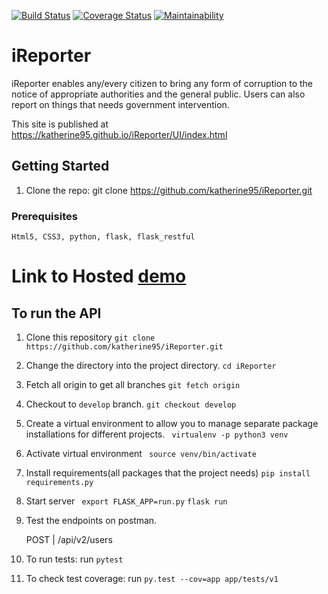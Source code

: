 [![Build Status](https://travis-ci.org/katherine95/iReporter.svg?branch=develop)](https://travis-ci.org/katherine95/iReporter) [![Coverage Status](https://coveralls.io/repos/github/katherine95/iReporter/badge.svg?branch=develop)](https://coveralls.io/github/katherine95/iReporter?branch=develop)
[![Maintainability](https://api.codeclimate.com/v1/badges/68e36e977cb3d0d710b2/maintainability)](https://codeclimate.com/github/katherine95/iReporter/maintainability)
# iReporter
iReporter enables any/every citizen to bring any form of corruption to the notice of appropriate authorities and the general public. Users can also report on things that needs government intervention.

This site is published at https://katherine95.github.io/iReporter/UI/index.html

## Getting Started

1. Clone the repo:
    git clone https://github.com/katherine95/iReporter.git  


### Prerequisites

```
Html5, CSS3, python, flask, flask_restful 
```

# Link to Hosted [demo](https://quiet-tundra-27329.herokuapp.com/api/v1/incidents)

## To run the API  ##

1. Clone this repository
   ```git clone https://github.com/katherine95/iReporter.git```
2. Change the directory into the project directory.
    ```cd iReporter```
2. Fetch all origin to get all branches
    ```git fetch origin```
3. Checkout to `develop` branch.
    ```git checkout develop```
4. Create a virtual environment to allow you to manage separate package installations for different     projects.
    ``` virtualenv -p python3 venv```
5. Activate virtual environment
    ``` source venv/bin/activate```
5. Install requirements(all packages that the project needs)
    ```pip install requirements.py```
6. Start server
    ``` export FLASK_APP=run.py```
    `flask run`
7. Test the endpoints on postman.

      POST    |    /api/v2/users

8. To run tests:
    run ```pytest```
9. To check test coverage:
    run ```py.test --cov=app app/tests/v1```
